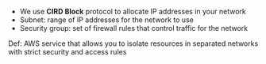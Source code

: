 - We use **CIRD Block** protocol to allocate IP addresses in your network
- Subnet: range of IP addresses for the network to use
- Security group: set of firewall rules that control traffic for the network

Def: AWS service that allows you to isolate resources in separated networks with strict security and access rules

